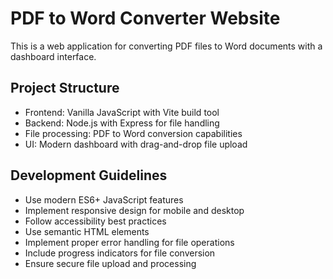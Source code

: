 <!-- Use this file to provide workspace-specific custom instructions to Copilot. For more details, visit https://code.visualstudio.com/docs/copilot/copilot-customization#_use-a-githubcopilotinstructionsmd-file -->

# PDF to Word Converter Website

This is a web application for converting PDF files to Word documents with a dashboard interface.

## Project Structure
- Frontend: Vanilla JavaScript with Vite build tool
- Backend: Node.js with Express for file handling
- File processing: PDF to Word conversion capabilities
- UI: Modern dashboard with drag-and-drop file upload

## Development Guidelines
- Use modern ES6+ JavaScript features
- Implement responsive design for mobile and desktop
- Follow accessibility best practices
- Use semantic HTML elements
- Implement proper error handling for file operations
- Include progress indicators for file conversion
- Ensure secure file upload and processing
